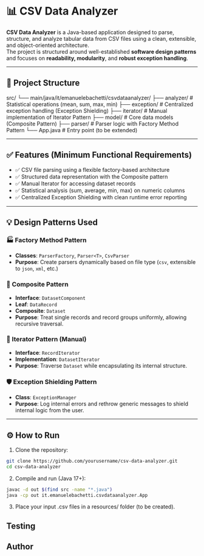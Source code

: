 # 📊 CSV Data Analyzer

**CSV Data Analyzer** is a Java-based application designed to parse, structure, and analyze tabular data from CSV files using a clean, extensible, and object-oriented architecture.  
The project is structured around well-established **software design patterns** and focuses on **readability, modularity**, and **robust exception handling**.

---

## 📁 Project Structure

src/
└── main/java/it/emanuelebachetti/csvdataanalyzer/
├── analyzer/ # Statistical operations (mean, sum, max, min)
├── exception/ # Centralized exception handling (Exception Shielding)
├── iterator/ # Manual implementation of Iterator Pattern
├── model/ # Core data models (Composite Pattern)
├── parser/ # Parser logic with Factory Method Pattern
└── App.java # Entry point (to be extended)

---

## ✅ Features (Minimum Functional Requirements)

- ✅ CSV file parsing using a flexible factory-based architecture  
- ✅ Structured data representation with the Composite pattern  
- ✅ Manual Iterator for accessing dataset records  
- ✅ Statistical analysis (sum, average, min, max) on numeric columns  
- ✅ Centralized Exception Shielding with clean runtime error reporting  

---

## 💡 Design Patterns Used

### 🏭 Factory Method Pattern
- **Classes**: `ParserFactory`, `Parser<T>`, `CsvParser`
- **Purpose**: Create parsers dynamically based on file type (`csv`, extensible to `json`, `xml`, etc.)

### 🌿 Composite Pattern
- **Interface**: `DatasetComponent`
- **Leaf**: `DataRecord`
- **Composite**: `Dataset`
- **Purpose**: Treat single records and record groups uniformly, allowing recursive traversal.

### 🔁 Iterator Pattern (Manual)
- **Interface**: `RecordIterator`
- **Implementation**: `DatasetIterator`
- **Purpose**: Traverse `Dataset` while encapsulating its internal structure.

### 🛡️ Exception Shielding Pattern
- **Class**: `ExceptionManager`
- **Purpose**: Log internal errors and rethrow generic messages to shield internal logic from the user.

---

## ⚙️ How to Run

1. Clone the repository:

```bash
git clone https://github.com/yourusername/csv-data-analyzer.git
cd csv-data-analyzer
```

2. Compile and run (Java 17+):
```bash 
javac -d out $(find src -name "*.java")
java -cp out it.emanuelebachetti.csvdataanalyzer.App
```

3. Place your input .csv files in a resources/ folder (to be created).

## Testing

## Author